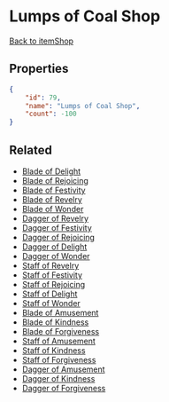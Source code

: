 # Lumps of Coal Shop

<no description available>

[Back to itemShop](../item-shops.md)

## Properties

```json
{
    "id": 79,
    "name": "Lumps of Coal Shop",
    "count": -100
}
```

## Related

- [Blade of Delight](../items/2085-blade-of-delight.md)
- [Blade of Rejoicing](../items/2086-blade-of-rejoicing.md)
- [Blade of Festivity](../items/2087-blade-of-festivity.md)
- [Blade of Revelry](../items/2088-blade-of-revelry.md)
- [Blade of Wonder](../items/2089-blade-of-wonder.md)
- [Dagger of Revelry](../items/2090-dagger-of-revelry.md)
- [Dagger of Festivity](../items/2091-dagger-of-festivity.md)
- [Dagger of Rejoicing](../items/2092-dagger-of-rejoicing.md)
- [Dagger of Delight](../items/2093-dagger-of-delight.md)
- [Dagger of Wonder](../items/2094-dagger-of-wonder.md)
- [Staff of Revelry](../items/2095-staff-of-revelry.md)
- [Staff of Festivity](../items/2096-staff-of-festivity.md)
- [Staff of Rejoicing](../items/2097-staff-of-rejoicing.md)
- [Staff of Delight](../items/2098-staff-of-delight.md)
- [Staff of Wonder](../items/2099-staff-of-wonder.md)
- [Blade of Amusement](../items/13113-blade-of-amusement.md)
- [Blade of Kindness](../items/13114-blade-of-kindness.md)
- [Blade of Forgiveness](../items/13115-blade-of-forgiveness.md)
- [Staff of Amusement](../items/13116-staff-of-amusement.md)
- [Staff of Kindness](../items/13117-staff-of-kindness.md)
- [Staff of Forgiveness](../items/13118-staff-of-forgiveness.md)
- [Dagger of Amusement](../items/13119-dagger-of-amusement.md)
- [Dagger of Kindness](../items/13120-dagger-of-kindness.md)
- [Dagger of Forgiveness](../items/13121-dagger-of-forgiveness.md)

